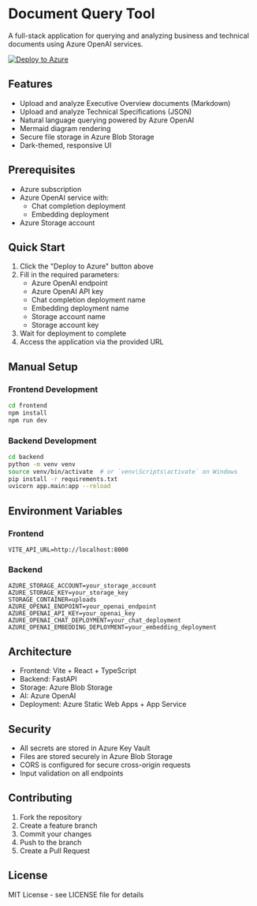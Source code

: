# Document Query Tool

A full-stack application for querying and analyzing business and technical documents using Azure OpenAI services.

[![Deploy to Azure](https://aka.ms/deploytoazurebutton)](https://portal.azure.com/#create/Microsoft.Template/uri/https%3A%2F%2Fraw.githubusercontent.com%2Fyour-org%2Fcrowdbotics-query-tool%2Fmain%2Fazure%2Fmain.bicep)

## Features

- Upload and analyze Executive Overview documents (Markdown)
- Upload and analyze Technical Specifications (JSON)
- Natural language querying powered by Azure OpenAI
- Mermaid diagram rendering
- Secure file storage in Azure Blob Storage
- Dark-themed, responsive UI

## Prerequisites

- Azure subscription
- Azure OpenAI service with:
  - Chat completion deployment
  - Embedding deployment
- Azure Storage account

## Quick Start

1. Click the "Deploy to Azure" button above
2. Fill in the required parameters:
   - Azure OpenAI endpoint
   - Azure OpenAI API key
   - Chat completion deployment name
   - Embedding deployment name
   - Storage account name
   - Storage account key
3. Wait for deployment to complete
4. Access the application via the provided URL

## Manual Setup

### Frontend Development

```bash
cd frontend
npm install
npm run dev
```

### Backend Development

```bash
cd backend
python -m venv venv
source venv/bin/activate  # or `venv\Scripts\activate` on Windows
pip install -r requirements.txt
uvicorn app.main:app --reload
```

## Environment Variables

### Frontend

```env
VITE_API_URL=http://localhost:8000
```

### Backend

```env
AZURE_STORAGE_ACCOUNT=your_storage_account
AZURE_STORAGE_KEY=your_storage_key
STORAGE_CONTAINER=uploads
AZURE_OPENAI_ENDPOINT=your_openai_endpoint
AZURE_OPENAI_API_KEY=your_openai_key
AZURE_OPENAI_CHAT_DEPLOYMENT=your_chat_deployment
AZURE_OPENAI_EMBEDDING_DEPLOYMENT=your_embedding_deployment
```

## Architecture

- Frontend: Vite + React + TypeScript
- Backend: FastAPI
- Storage: Azure Blob Storage
- AI: Azure OpenAI
- Deployment: Azure Static Web Apps + App Service

## Security

- All secrets are stored in Azure Key Vault
- Files are stored securely in Azure Blob Storage
- CORS is configured for secure cross-origin requests
- Input validation on all endpoints

## Contributing

1. Fork the repository
2. Create a feature branch
3. Commit your changes
4. Push to the branch
5. Create a Pull Request

## License

MIT License - see LICENSE file for details
